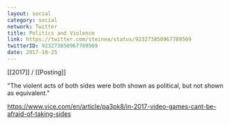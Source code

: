 ```yaml
---
layout: social
category: social
network: Twitter
title: Politics and Violence
link: https://twitter.com/steinea/status/923273850967789569
twitterID: 923273850967789569
date: 2017-10-25
---
```


[[2017]] / [[Posting]]

"The violent acts of both sides were both shown as political, but not shown as equivalent."

<https://www.vice.com/en/article/pa3pk8/in-2017-video-games-cant-be-afraid-of-taking-sides>
